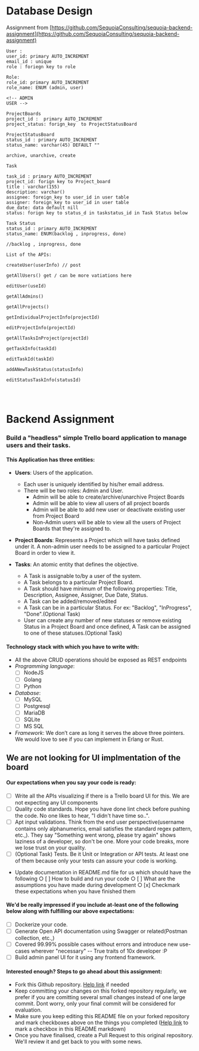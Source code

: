 # Database Design

Assignment from
[https://github.com/SequoiaConsulting/sequoia-backend-assignment](https://github.com/SequoiaConsulting/sequoia-backend-assignment)

```
User :
user_id: primary AUTO_INCREMENT
email_id : unique
role : foriegn key to role

Role:
role_id: primary AUTO_INCREMENT
role_name: ENUM (admin, user)

<!-- ADMIN
USER -->

ProjectBoards
project_id :  primary AUTO_INCREMENT
project_status: forign_key  to ProjectStatusBoard

ProjectStatusBoard
status_id : primary AUTO_INCREMENT
status_name: varchar(45) DEFAULT ""

archive, unarchive, create

Task

task_id : primary AUTO_INCREMENT
project_id: forign key to Project_board
title : varchar(155)
description: varchar()
assignee: foreign_key to user_id in user table
assigner: foreign_key to user_id in user table
due_date: data default nill
status: forign key to status_d in taskstatus_id in Task Status below

Task Status
status_id : primary AUTO_INCREMENT
status_name: ENUM(backlog , inprogress, done)

//backlog , inprogress, done

```

```
List of the APIs:

createUser(userInfo) // post

getAllUsers() get / can be more vatiations here

editUser(useId)  

getAllAdmins() 

getAllProjects() 

getIndividualProjectInfo(projectId) 

editProjectInfo(projectId)  

getAllTasksInProject(projectId)  

getTaskInfo(taskId)  

editTaskId(taskId)  

addANewTaskStatus(statusInfo)  

editStatusTaskInfo(statusId)  




```

# Backend Assignment

### Build a "headless" simple Trello board application to manage users and their tasks.

#### This Application has three entities:

- **Users**: Users of the application.
  - Each user is uniquely identified by his/her email address.
  - There will be two roles: Admin and User.
    - Admin will be able to create/archive/unarchive Project Boards
    - Admin will be able to view all users of all project boards
    - Admin will be able to add new user or deactivate existing user from Project Board
    - Non-Admin users will be able to view all the users of Project Boards that they're assigned to.
- **Project Boards**: Represents a Project which will have tasks defined under it. A non-admin user needs to be assigned to a particular Project Board in order to view it.
- **Tasks**: An atomic entity that defines the objective.

  - A Task is assignable to/by a user of the system.
  - A Task belongs to a particular Project Board.
  - A Task should have minimum of the following properties: Title, Description, Assignee, Assigner, Due Date, Status.
  - A Task can be added/removed/edited
  - A Task can be in a particular Status. For ex: "Backlog", "InProgress", "Done".(Optional Task)
  - User can create any number of new statuses or remove existing Status in a Project Board and once defined, A Task can be assigned to one of these statuses.(Optional Task)

#### Technology stack with which you have to write with:

- All the above CRUD operations should be exposed as REST endpoints
- _Programming language_:
  - [ ] NodeJS
  - [ ] Golang
  - [ ] Python
- _Database_:
  - [ ] MySQL
  - [ ] Postgresql
  - [ ] MariaDB
  - [ ] SQLite
  - [ ] MS SQL
- _Framework_: We don’t care as long it serves the above three pointers. We would love to see if you can implement in Erlang or Rust.

## We are not looking for UI implmentation of the board

#### Our expectations when you say your code is ready:

- [ ] Write all the APIs visualizing if there is a Trello board UI for this. We are not expecting any UI components
- [ ] Quality code standards. Hope you have done lint check before pushing the code. No one likes to hear, "I didn't have time so..".
- [ ] Apt input validations. Think from the end user perspective(username contains only alphanumerics, email satisfies the standard regex pattern, etc.,). They say "Something went wrong, please try again" shows laziness of a developer, so don't be one. More your code breaks, more we lose trust on your quality.
- [ ] (Optional Task) Tests. Be it Unit or Integration or API tests. At least one of them because only your tests can assure your code is working.
- Update documentation in README.md file for us which should have the following
  ○ [ ] How to build and run your code
  ○ [ ] What are the assumptions you have made during development
  ○ [x] Checkmark these expectations when you have finished them

#### We'd be really impressed if you include at-least one of the following below along with fulfilling our above expectations:

- [ ] Dockerize your code.
- [ ] Generate Open API documentation using Swagger or related(Postman collection, etc.,)
- [ ] Covered 99.99% possible cases without errors and introduce new use-cases wherever "necessary" -- True traits of 10x developer :P
- [ ] Build admin panel UI for it using any frontend framework.

#### Interested enough? Steps to go ahead about this assignment:

- Fork this Github repository. [Help link](https://guides.github.com/activities/forking) if needed
- Keep committing your changes on this forked repository regularly, we prefer if you are comitting several small changes instead of one large commit. Dont worry, only your final commit will be considered for evaluation.
- Make sure you keep editing this README file on your forked repository and mark checkboxes above on the things you completed ([Help link](https://www.markdownguide.org/extended-syntax/#task-lists) to mark a checkbox in this README markdown)
- Once you have finalised, create a Pull Request to this original repository. We'll review it and get back to you with some news.
